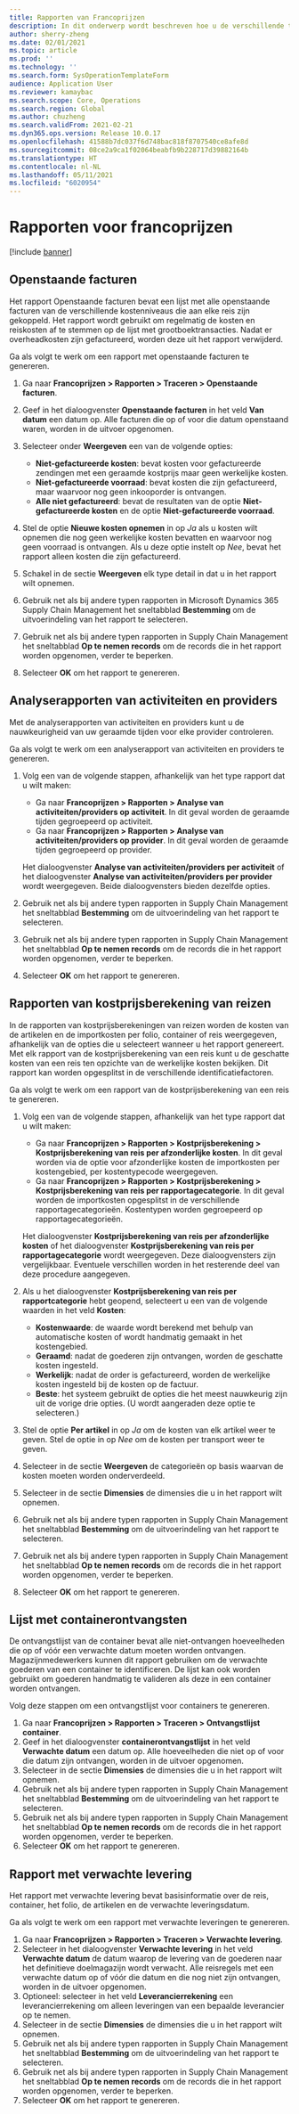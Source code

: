 ```yaml
---
title: Rapporten van Francoprijzen
description: In dit onderwerp wordt beschreven hoe u de verschillende typen rapporten kunt opzoeken en gebruiken die beschikbaar zijn voor de module Francoprijzen.
author: sherry-zheng
ms.date: 02/01/2021
ms.topic: article
ms.prod: ''
ms.technology: ''
ms.search.form: SysOperationTemplateForm
audience: Application User
ms.reviewer: kamaybac
ms.search.scope: Core, Operations
ms.search.region: Global
ms.author: chuzheng
ms.search.validFrom: 2021-02-21
ms.dyn365.ops.version: Release 10.0.17
ms.openlocfilehash: 41588b7dc037f6d748bac818f8707540ce8afe8d
ms.sourcegitcommit: 08ce2a9ca1f02064beabfb9b228717d39882164b
ms.translationtype: HT
ms.contentlocale: nl-NL
ms.lasthandoff: 05/11/2021
ms.locfileid: "6020954"
---
```

# <a name="landed-cost-reports"></a>Rapporten voor francoprijzen

[!include [banner](../../includes/banner.md)]

## <a name="outstanding-invoices"></a>Openstaande facturen

Het rapport Openstaande facturen bevat een lijst met alle openstaande facturen van de verschillende kostenniveaus die aan elke reis zijn gekoppeld. Het rapport wordt gebruikt om regelmatig de kosten en reiskosten af te stemmen op de lijst met grootboektransacties. Nadat er overheadkosten zijn gefactureerd, worden deze uit het rapport verwijderd.

Ga als volgt te werk om een rapport met openstaande facturen te genereren.

1. Ga naar **Francoprijzen \> Rapporten \> Traceren \> Openstaande facturen**.
1. Geef in het dialoogvenster **Openstaande facturen** in het veld **Van datum** een datum op. Alle facturen die op of voor die datum openstaand waren, worden in de uitvoer opgenomen.
1. Selecteer onder **Weergeven** een van de volgende opties:

    - **Niet-gefactureerde kosten**: bevat kosten voor gefactureerde zendingen met een geraamde kostprijs maar geen werkelijke kosten.
    - **Niet-gefactureerde voorraad**: bevat kosten die zijn gefactureerd, maar waarvoor nog geen inkooporder is ontvangen.
    - **Alle niet gefactureerd**: bevat de resultaten van de optie **Niet-gefactureerde kosten** en de optie **Niet-gefactureerde voorraad**.

1. Stel de optie **Nieuwe kosten opnemen** in op *Ja* als u kosten wilt opnemen die nog geen werkelijke kosten bevatten en waarvoor nog geen voorraad is ontvangen. Als u deze optie instelt op *Nee*, bevat het rapport alleen kosten die zijn gefactureerd.
1. Schakel in de sectie **Weergeven** elk type detail in dat u in het rapport wilt opnemen.
1. Gebruik net als bij andere typen rapporten in Microsoft Dynamics 365 Supply Chain Management het sneltabblad **Bestemming** om de uitvoerindeling van het rapport te selecteren.
1. Gebruik net als bij andere typen rapporten in Supply Chain Management het sneltabblad **Op te nemen records** om de records die in het rapport worden opgenomen, verder te beperken.
1. Selecteer **OK** om het rapport te genereren.

## <a name="activityprovider-analysis-reports"></a>Analyserapporten van activiteiten en providers

Met de analyserapporten van activiteiten en providers kunt u de nauwkeurigheid van uw geraamde tijden voor elke provider controleren.

Ga als volgt te werk om een analyserapport van activiteiten en providers te genereren.

1. Volg een van de volgende stappen, afhankelijk van het type rapport dat u wilt maken:

    - Ga naar **Francoprijzen \> Rapporten \> Analyse van activiteiten/providers op activiteit**. In dit geval worden de geraamde tijden gegroepeerd op activiteit.
    - Ga naar **Francoprijzen \> Rapporten \> Analyse van activiteiten/providers op provider**. In dit geval worden de geraamde tijden gegroepeerd op provider.

    Het dialoogvenster **Analyse van activiteiten/providers per activiteit** of het dialoogvenster **Analyse van activiteiten/providers per provider** wordt weergegeven. Beide dialoogvensters bieden dezelfde opties.

1. Gebruik net als bij andere typen rapporten in Supply Chain Management het sneltabblad **Bestemming** om de uitvoerindeling van het rapport te selecteren.
1. Gebruik net als bij andere typen rapporten in Supply Chain Management het sneltabblad **Op te nemen records** om de records die in het rapport worden opgenomen, verder te beperken.
1. Selecteer **OK** om het rapport te genereren.

## <a name="voyage-costing-reports"></a>Rapporten van kostprijsberekening van reizen

In de rapporten van kostprijsberekeningen van reizen worden de kosten van de artikelen en de importkosten per folio, container of reis weergegeven, afhankelijk van de opties die u selecteert wanneer u het rapport genereert. Met elk rapport van de kostprijsberekening van een reis kunt u de geschatte kosten van een reis ten opzichte van de werkelijke kosten bekijken. Dit rapport kan worden opgesplitst in de verschillende identificatiefactoren.

Ga als volgt te werk om een rapport van de kostprijsberekening van een reis te genereren.

1. Volg een van de volgende stappen, afhankelijk van het type rapport dat u wilt maken:

    - Ga naar **Francoprijzen \> Rapporten \> Kostprijsberekening \> Kostprijsberekening van reis per afzonderlijke kosten**. In dit geval worden via de optie voor afzonderlijke kosten de importkosten per kostengebied, per kostentypecode weergegeven.
    - Ga naar **Francoprijzen \> Rapporten \> Kostprijsberekening \> Kostprijsberekening van reis per rapportagecategorie**. In dit geval worden de importkosten opgesplitst in de verschillende rapportagecategorieën. Kostentypen worden gegroepeerd op rapportagecategorieën.

    Het dialoogvenster **Kostprijsberekening van reis per afzonderlijke kosten** of het dialoogvenster **Kostprijsberekening van reis per rapportagecategorie** wordt weergegeven. Deze dialoogvensters zijn vergelijkbaar. Eventuele verschillen worden in het resterende deel van deze procedure aangegeven.

1. Als u het dialoogvenster **Kostprijsberekening van reis per rapportcategorie** hebt geopend, selecteert u een van de volgende waarden in het veld **Kosten**:

    - **Kostenwaarde**: de waarde wordt berekend met behulp van automatische kosten of wordt handmatig gemaakt in het kostengebied.
    - **Geraamd**: nadat de goederen zijn ontvangen, worden de geschatte kosten ingesteld.
    - **Werkelijk**: nadat de order is gefactureerd, worden de werkelijke kosten ingesteld bij de kosten op de factuur.
    - **Beste**: het systeem gebruikt de opties die het meest nauwkeurig zijn uit de vorige drie opties. (U wordt aangeraden deze optie te selecteren.)

1. Stel de optie **Per artikel** in op *Ja* om de kosten van elk artikel weer te geven. Stel de optie in op *Nee* om de kosten per transport weer te geven.
1. Selecteer in de sectie **Weergeven** de categorieën op basis waarvan de kosten moeten worden onderverdeeld.
1. Selecteer in de sectie **Dimensies** de dimensies die u in het rapport wilt opnemen.
1. Gebruik net als bij andere typen rapporten in Supply Chain Management het sneltabblad **Bestemming** om de uitvoerindeling van het rapport te selecteren.
1. Gebruik net als bij andere typen rapporten in Supply Chain Management het sneltabblad **Op te nemen records** om de records die in het rapport worden opgenomen, verder te beperken.
1. Selecteer **OK** om het rapport te genereren.

## <a name="shipping-container-receipts-list"></a>Lijst met containerontvangsten

De ontvangstlijst van de container bevat alle niet-ontvangen hoeveelheden die op of vóór een verwachte datum moeten worden ontvangen. Magazijnmedewerkers kunnen dit rapport gebruiken om de verwachte goederen van een container te identificeren. De lijst kan ook worden gebruikt om goederen handmatig te valideren als deze in een container worden ontvangen.

Volg deze stappen om een ontvangstlijst voor containers te genereren.

1. Ga naar **Francoprijzen \> Rapporten \> Traceren \> Ontvangstlijst container**.
1. Geef in het dialoogvenster **containerontvangstlijst** in het veld **Verwachte datum** een datum op. Alle hoeveelheden die niet op of voor die datum zijn ontvangen, worden in de uitvoer opgenomen.
1. Selecteer in de sectie **Dimensies** de dimensies die u in het rapport wilt opnemen.
1. Gebruik net als bij andere typen rapporten in Supply Chain Management het sneltabblad **Bestemming** om de uitvoerindeling van het rapport te selecteren.
1. Gebruik net als bij andere typen rapporten in Supply Chain Management het sneltabblad **Op te nemen records** om de records die in het rapport worden opgenomen, verder te beperken.
1. Selecteer **OK** om het rapport te genereren.

## <a name="expected-delivery-report"></a>Rapport met verwachte levering

Het rapport met verwachte levering bevat basisinformatie over de reis, container, het folio, de artikelen en de verwachte leveringsdatum.

Ga als volgt te werk om een rapport met verwachte leveringen te genereren.

1. Ga naar **Francoprijzen \> Rapporten \> Traceren \> Verwachte levering**.
1. Selecteer in het dialoogvenster **Verwachte levering** in het veld **Verwachte datum** de datum waarop de levering van de goederen naar het definitieve doelmagazijn wordt verwacht. Alle reisregels met een verwachte datum op of vóór die datum en die nog niet zijn ontvangen, worden in de uitvoer opgenomen.
1. Optioneel: selecteer in het veld **Leverancierrekening** een leverancierrekening om alleen leveringen van een bepaalde leverancier op te nemen.
1. Selecteer in de sectie **Dimensies** de dimensies die u in het rapport wilt opnemen.
1. Gebruik net als bij andere typen rapporten in Supply Chain Management het sneltabblad **Bestemming** om de uitvoerindeling van het rapport te selecteren.
1. Gebruik net als bij andere typen rapporten in Supply Chain Management het sneltabblad **Op te nemen records** om de records die in het rapport worden opgenomen, verder te beperken.
1. Selecteer **OK** om het rapport te genereren.
